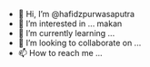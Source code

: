 - 👋 Hi, I’m @hafidzpurwasaputra
- 👀 I’m interested in ... makan
- 🌱 I’m currently learning ...
- 💞️ I’m looking to collaborate on ...
- 📫 How to reach me ...

<!---
hafidzpurwasaputra/hafidzpurwasaputra is a ✨ special ✨ repository because its `README.md` (this file) appears on your GitHub profile.
You can click the Preview link to take a look at your changes.
--->
